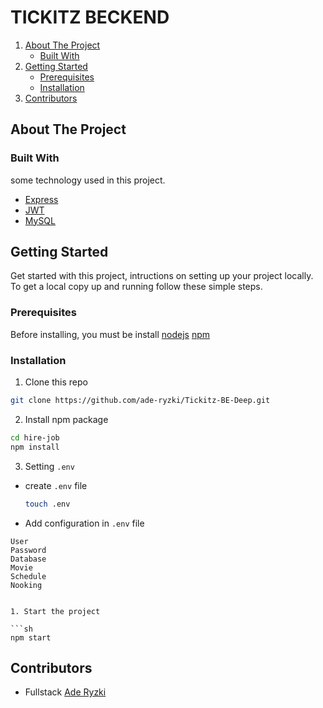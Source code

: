 # TICKITZ BECKEND

<!-- NAVIGATION -->
<ol>
    <li>
      <a href="#about-the-project">About The Project</a>
      <ul>
        <li><a href="#built-with">Built With</a></li>
      </ul>
    </li>
    <li>
      <a href="#getting-started">Getting Started</a>
      <ul>
        <li><a href="#prerequisites">Prerequisites</a></li>
        <li><a href="#installation">Installation</a></li>
      </ul>
    </li>
    <li><a href="#contributors">Contributors</a></li>
  </ol>

<!-- ABOUT THE PROJECT -->

## About The Project

### Built With

some technology used in this project.

- [Express](https://expressjs.com)
- [JWT](https://jwt.io)
- [MySQL](https://mysql.com)


<!-- GETTING STARTED -->

## Getting Started

Get started with this project, intructions on setting up your project locally.
To get a local copy up and running follow these simple steps.

### Prerequisites

Before installing, you must be install [nodejs](https://nodejs.org) [npm](https://docs.npmjs.com/downloading-and-installing-node-js-and-npm)

### Installation

1. Clone this repo

```sh
git clone https://github.com/ade-ryzki/Tickitz-BE-Deep.git
```

2. Install npm package

```sh
cd hire-job
npm install
```

3. Setting `.env`

- create `.env` file

  ```sh
  touch .env
  ```

- Add configuration in `.env` file

```
User 
Password 
Database 
Movie
Schedule
Nooking


1. Start the project

```sh
npm start
```

<!-- Contributors -->

## Contributors

- Fullstack [Ade Ryzki](https://github.com/ade-ryzki)




